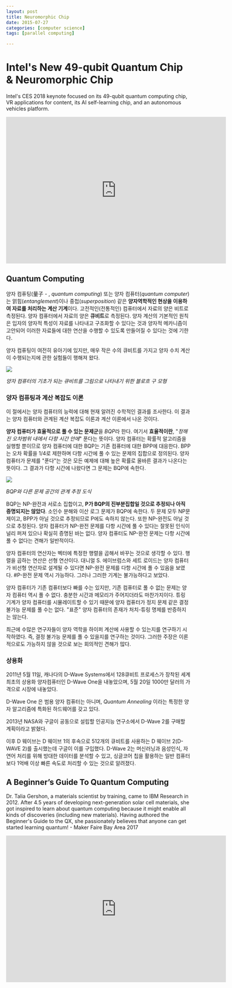 ```yaml
---
layout: post
title: Neuromorphic Chip
date: 2015-07-27
categories: [computer science]
tags: [parallel computing]

---
```


# Intel's New 49-qubit Quantum Chip & Neuromorphic Chip


Intel's CES 2018 keynote focused on its 49-qubit quantum computing chip, VR applications for content, its AI self-learning chip, and an autonomous vehicles platform.

<iframe width="600" height="400" src="https://www.youtube.com/embed/nE819PPCA5o" frameborder="0" allow="autoplay; encrypted-media" allowfullscreen></iframe>

## Quantum Computing

양자 컴퓨팅(量子 - , *quantum computing*) 또는 양자 컴퓨터(*quantum computer*)는 얽힘(*entanglement*)이나 중첩(*superposition*) 같은 **양자역학적인 현상을 이용하여 자료를 처리하는 계산 기계**이다. 고전적인(전통적인) 컴퓨터에서 자료의 양은 비트로 측정된다. 양자 컴퓨터에서 자료의 양은 **큐비트**로 측정된다. 양자 계산의 기본적인 원칙은 입자의 양자적 특성이 자료를 나타내고 구조화할 수 있다는 것과 양자적 메카니즘이 고안되어 이러한 자료들에 대한 연산을 수행할 수 있도록 만들어질 수 있다는 것에 기한다.

양자 컴퓨팅이 여전히 유아기에 있지만, 매우 작은 수의 큐비트를 가지고 양자 수치 계산이 수행되는지에 관한 실험들이 행해져 왔다.

![](https://upload.wikimedia.org/wikipedia/commons/thumb/f/f3/Blochsphere.svg/220px-Blochsphere.svg.png)

*양자 컴퓨터의 기초가 되는 큐비트를 그림으로 나타내기 위한 블로흐 구 모형*

### 양자 컴퓨팅과 계산 복잡도 이론

이 절에서는 양자 컴퓨터의 능력에 대해 현재 알려진 수학적인 결과를 조사한다. 이 결과는 양자 컴퓨터와 관계된 계산 복잡도 이론과 계산 이론에서 나온 것이다.

**양자 컴퓨터가 효율적으로 풀 수 있는 문제군**을 *BQP*라 한다. 여기서 **효율적이란**, "*정해진 오차범위 내에서 다항 시간 안에*" 푼다는 뜻이다. 양자 컴퓨터는 확률적 알고리즘을 실행할 뿐이므로 양자 컴퓨터에 대한 BQP는 기존 컴퓨터에 대한 BPP에 대응한다. BPP는 오차 확률을 1/4로 제한하며 다항 시간에 풀 수 있는 문제의 집합으로 정의된다. 양자 컴퓨터가 문제를 "푼다"는 것은 모든 예제에 대해 높은 확률로 올바른 결과가 나온다는 뜻이다. 그 결과가 다항 시간에 나왔다면 그 문제는 BQP에 속한다.

![](https://upload.wikimedia.org/wikipedia/commons/thumb/1/1d/BQP_complexity_class_diagram.svg/220px-BQP_complexity_class_diagram.svg.png)

*BQP와 다른 문제 공간의 관계 추정 도식*

BQP는 NP-완전과 서로소 집합이고, **P가 BQP의 진부분집합일 것으로 추정되나 아직 증명되지는 않았다**. 소인수 분해와 이산 로그 문제가 BQP에 속한다. 두 문제 모두 NP문제이고, BPP가 아닐 것으로 추정되므로 P에도 속하지 않는다. 또한 NP-완전도 아닐 것으로 추정된다. 양자 컴퓨터가 NP-완전 문제를 다항 시간에 풀 수 있다는 잘못된 인식이 널리 퍼져 있으나 확실히 증명된 바는 없다. 양자 컴퓨터도 NP-완전 문제는 다항 시간에 풀 수 없다는 견해가 일반적이다.

양자 컴퓨터의 연산자는 벡터에 특정한 행렬을 곱해서 바꾸는 것으로 생각할 수 있다. 행렬을 곱하는 연산은 선형 연산이다. 대니얼 S. 에이브럼스와 세트 로이드는 양자 컴퓨터가 비선형 연산자로 설계될 수 있다면 NP-완전 문제를 다항 시간에 풀 수 있음을 보였다. #P-완전 문제 역시 가능하다. 그러나 그러한 기계는 불가능하다고 보았다.

양자 컴퓨터가 기존 컴퓨터보다 빠를 수는 있지만, 기존 컴퓨터로 풀 수 없는 문제는 양자 컴퓨터 역시 풀 수 없다. 충분한 시간과 메모리가 주어지더라도 마찬가지이다. 튜링 기계가 양자 컴퓨터를 시뮬레이트할 수 있기 때문에 양자 컴퓨터가 정지 문제 같은 결정 불가능 문제를 풀 수는 없다. "표준" 양자 컴퓨터의 존재가 처치-튜링 명제를 반증하지는 않는다.

최근에 수많은 연구자들이 양자 역학을 하이퍼 계산에 사용할 수 있는지를 연구하기 시작하였다. 즉, 결정 불가능 문제를 풀 수 있을지를 연구하는 것이다. 그러한 주장은 이론적으로도 가능하지 않을 것으로 보는 회의적인 견해가 많다.

### 상용화

2011년 5월 11일, 캐나다의 D-Wave Systems에서 128큐비트 프로세스가 장착된 세계최초의 상용화 양자컴퓨터인 D-Wave One을 내놓았으며, 5월 20일 1000만 달러의 가격으로 시장에 내놓았다.

D-Wave One 은 범용 양자 컴퓨터는 아니며, *Quantum Annealing* 이라는 특정한 양자 알고리즘에 특화된 하드웨어를 갖고 있다.

2013년 NASA와 구글이 공동으로 설립할 인공지능 연구소에서 D-Wave 2를 구매할 계획이라고 밝혔다.

이후 D 웨이브는 D 웨이브 1의 후속으로 512개의 큐비트를 사용하는 D 웨이브 2(D-WAVE 2)를 출시했는데 구글이 이를 구입했다. D-Wave 2는 머신러닝과 음성인식, 자연어 처리를 위해 방대한 데이터를 분석할 수 있고, 싱글코어 칩을 활용하는 일반 컴퓨터보다 1억배 이상 빠른 속도로 처리할 수 있는 것으로 알려졌다.

## A Beginner’s Guide To Quantum Computing

Dr. Talia Gershon, a materials scientist by training, came to IBM Research in 2012. After 4.5 years of developing next-generation solar cell materials, she got inspired to learn about quantum computing because it might enable all kinds of discoveries (including new materials). Having authored the Beginner's Guide to the QX, she passionately believes that anyone can get started learning quantum! - Maker Faire Bay Area 2017

<iframe width="600" height="400" src="https://www.youtube.com/embed/JRIPV0dPAd4" frameborder="0" allow="autoplay; encrypted-media" allowfullscreen></iframe>
